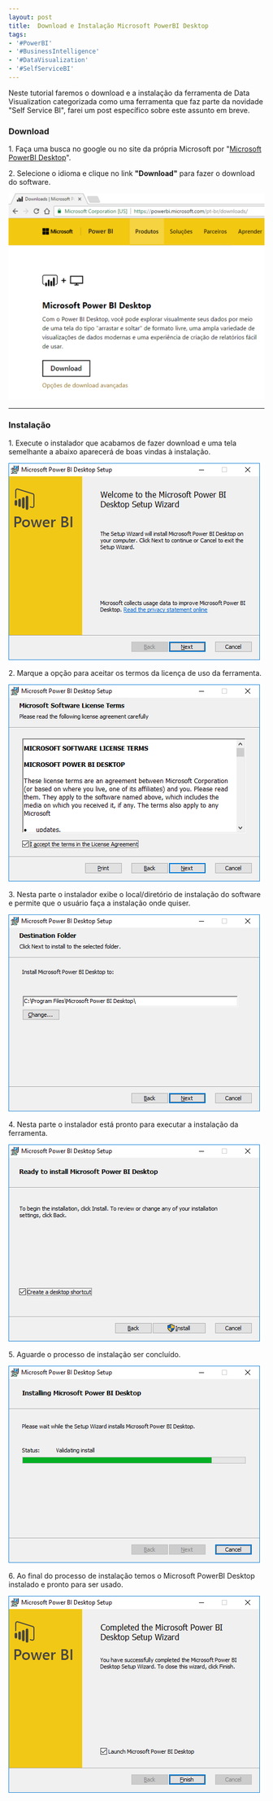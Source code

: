 ```yaml
---
layout: post
title:  Download e Instalação Microsoft PowerBI Desktop
tags:
- '#PowerBI'
- '#BusinessIntelligence'
- '#DataVisualization'
- '#SelfServiceBI'
---
```


<p>Neste tutorial faremos o download e a instalação da ferramenta de Data Visualization categorizada como uma ferramenta que faz parte da novidade "Self Service BI", farei um post específico sobre este assunto em breve.</p>

<h3 id="heading3">Download</h3>

<p>1. Faça uma busca no google ou no site da própria Microsoft por "<a href="https://powerbi.microsoft.com/pt-br/downloads/"  target="_blank">Microsoft PowerBI Desktop</a>".</p>

<p>2. Selecione o idioma e clique no link <strong>"Download"</strong> para fazer o download do software. </p>

<p><img src="https://raw.githubusercontent.com/mateusblopes/mateusblopes.github.io/master/_posts/img/PowerBI1.png" alt="PowerBI Desktop - Download PowerBI Desktop" /></p>

<hr/>

<h3 id="heading3">Instalação</h3>

<p>1. Execute o instalador que acabamos de fazer download e uma tela semelhante a abaixo aparecerá de boas vindas à instalação.</p>

<p><img src="https://raw.githubusercontent.com/mateusblopes/mateusblopes.github.io/master/_posts/img/PowerBI2.png" alt="Power BI - Boas vindas a instalação" /></p>

<p>2. Marque a opção para aceitar os termos da licença de uso da ferramenta.</p>

<p><img src="https://raw.githubusercontent.com/mateusblopes/mateusblopes.github.io/master/_posts/img/PowerBI3.png" alt="Power BI - Licença de Uso" /></p>

<p>3. Nesta parte o instalador exibe o local/diretório de instalação do software e permite que o usuário faça a instalação onde quiser.</p>

<p><img src="https://raw.githubusercontent.com/mateusblopes/mateusblopes.github.io/master/_posts/img/PowerBI4.png" alt="Power BI - Diretório de instalação" /></p>

<p>4. Nesta parte o instalador está pronto para executar a instalação da ferramenta.</p>

<p><img src="https://raw.githubusercontent.com/mateusblopes/mateusblopes.github.io/master/_posts/img/PowerBI5.png" alt="Power BI - Pronto para instalação" /></p>

<p>5. Aguarde o processo de instalação ser concluído.</p>

<p><img src="https://raw.githubusercontent.com/mateusblopes/mateusblopes.github.io/master/_posts/img/PowerBI6.png" alt="Power BI - Processo de Instalação" /></p>

<p>6. Ao final do processo de instalação temos o Microsoft PowerBI Desktop instalado e pronto para ser usado.</p>

<p><img src="https://raw.githubusercontent.com/mateusblopes/mateusblopes.github.io/master/_posts/img/PowerBI7.png" alt="Power BI - Instalação Concluída" /></p>
